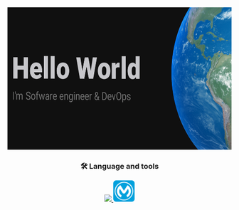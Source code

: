 <div align="center">
  <img width="850" height="320" src="banner.png"/>
</div>

<h3 align="center">🛠 Language and tools</h3>

<p align="center">
  <a href="https://skillicons.dev">
    <img src="https://skillicons.dev/icons?i=python,html,css,mysql,git,cs,dotnet,docker,aws,linux"/>
    <img src="mulesoft.png" height="48">
  </a>
</p>
